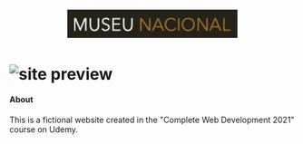 
<h1 align="center">
	<img alt="logo museu nacional" width="300px" src="img/museu-nacional-readme.png">
</h1>
<h1>
	<img alt="site preview" src="img/museu-nacional.gif">
</h1>

#### About
This is a fictional website created in the <a src="https://www.udemy.com/course/web-completo/">"Complete Web Development 2021"</a> course on Udemy.
